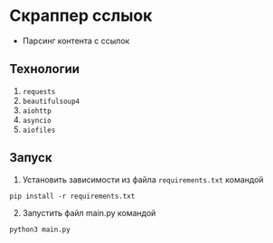 # Скраппер сслыок
- Парсинг контента с ссылок

## Технологии
1. `requests`
2. `beautifulsoup4`
3. `aiohttp`
4. `asyncio`
5. `aiofiles`

## Запуск

1. Установить зависимости из файла `requirements.txt` командой 
```angular2html
pip install -r requirements.txt
```
2. Запустить файл main.py командой
```angular2html
python3 main.py
```